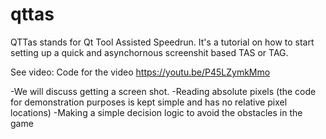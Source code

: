 # qttas

QTTas stands for Qt Tool Assisted Speedrun.
It's a tutorial on how to start setting up a quick and asynchornous screenshit based TAS or TAG.

See video:
Code for the video https://youtu.be/P45LZymkMmo

-We will discuss getting a screen shot.
-Reading absolute pixels (the code for demonstration purposes is kept simple and has no relative pixel locations)
-Making a simple decision logic to avoid the obstacles in the game
